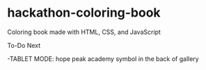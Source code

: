 # hackathon-coloring-book
Coloring book made with HTML, CSS, and JavaScript

To-Do Next

-TABLET MODE: hope peak academy symbol in the back of gallery
